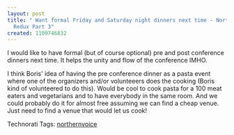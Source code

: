 ```yaml
---
layout: post
title: " Want formal Friday and Saturday night dinners next time - Northern Voice
  Redux Part 3"
created: 1109746832
---
```

<p>I would like to have formal (but of course optional) pre and post conference dinners next time. It helps the unity and flow of the conference IMHO.
</p>
<p>I think Boris' idea of having the pre conference dinner as a pasta event where one of the organizers and/or volunteeers does the cooking (Boris kind of volunteered to do this). Would be cool to cook pasta for a 100 meat eaters and vegetarians and to have everybody in the same room. And we could probably do it for almost free assuming we can find a cheap venue. Just need to find a venue that would let us cook!
</p>
<p><span class="technoratitag">Technorati Tags: <a href="http://www.technorati.com/tags/northernvoice" rel="tag">northernvoice</a></span></p>

